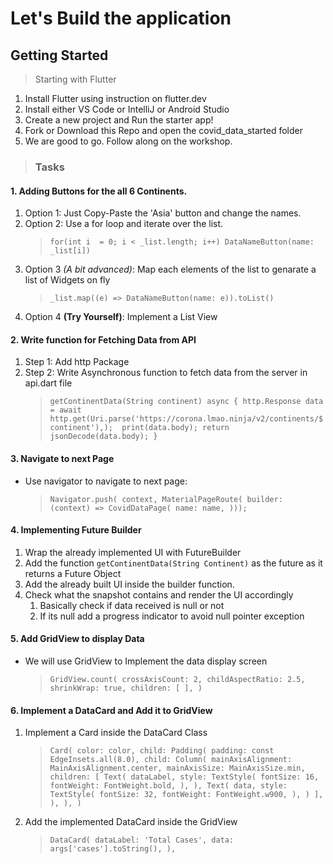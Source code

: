 # Let's Build the application

## Getting Started

> Starting with Flutter

1. Install Flutter using instruction on flutter.dev
2. Install either VS Code or IntelliJ or Android Studio
3. Create a new project and Run the starter app!
4. Fork or Download this Repo and open the covid_data_started folder
5. We are good to go. Follow along on the workshop.

> ### Tasks
 
#### 1. Adding Buttons for the all 6 Continents.
   1. Option 1: Just Copy-Paste the 'Asia' button and change the names.
   2. Option 2: Use a for loop and iterate over the list.
      > `for(int i  = 0; i < _list.length; i++) DataNameButton(name: _list[i])` 
   3. Option 3 _(A bit advanced)_: Map each elements of the list to genarate a list of Widgets on fly
      > `_list.map((e) => DataNameButton(name: e)).toList()`
   4. Option 4 **(Try Yourself)**: Implement a List View
#### 2. Write function for Fetching Data from API
   1. Step 1: Add http Package
   2. Step 2: Write Asynchronous function to fetch data from the server in api.dart file
      > `getContinentData(String continent) async {
          http.Response data = await http.get(Uri.parse('https://corona.lmao.ninja/v2/continents/$continent'),); 
          print(data.body);
          return jsonDecode(data.body);
      }`
#### 3. Navigate to next Page
   * Use navigator to navigate to next page:
     > `Navigator.push(
        context,
   MaterialPageRoute(
   builder: (context) => CovidDataPage(
   name: name,
   )));`
   
#### 4. Implementing Future Builder
   1. Wrap the already implemented UI with FutureBuilder
   2. Add the function `getContinentData(String Continent)` as the future as it returns a Future Object
   3. Add the already built UI inside the builder function.
   4. Check what the snapshot contains and render the UI accordingly
      1. Basically check if data received is null or not
      2. If its null add a progress indicator to avoid null pointer exception

#### 5. Add GridView to display Data
* We will use GridView to Implement the data display screen
    > `GridView.count(
crossAxisCount: 2,
childAspectRatio: 2.5,
shrinkWrap: true,
children: [
],
)`

#### 6. Implement a DataCard and Add it to GridView
1. Implement a Card inside the DataCard Class
    >`Card(
   color: color,
   child: Padding(
   padding: const EdgeInsets.all(8.0),
   child: Column(
   mainAxisAlignment: MainAxisAlignment.center,
   mainAxisSize: MainAxisSize.min,
   children: [
   Text(
   dataLabel,
   style: TextStyle(
   fontSize: 16,
   fontWeight: FontWeight.bold,
   ),
   ),
   Text(
   data,
   style: TextStyle(
   fontSize: 32,
   fontWeight: FontWeight.w900,
   ),
   )
   ],
   ),
   ),
   )`
2. Add the implemented DataCard inside the GridView
    > `DataCard(
   dataLabel: 'Total Cases',
   data: args['cases'].toString(),
   ),`
    




